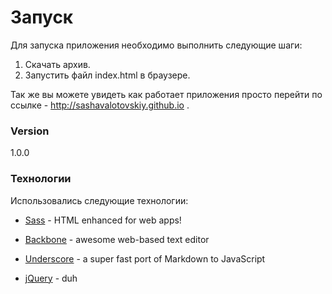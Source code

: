 # Запуск

Для запуска приложения необходимо выполнить следующие шаги:
1) Скачать архив.
2) Запустить файл index.html в браузере.

Так же вы можете увидеть как работает приложения просто перейти по ссылке - http://sashavalotovskiy.github.io .


### Version
1.0.0

### Технологии

Использовались следующие технологии:

* [Sass] - HTML enhanced for web apps!
* [Backbone] - awesome web-based text editor
* [Underscore] - a super fast port of Markdown to JavaScript
* [jQuery] - duh



   [Sass]: <http://sass-lang.com/>
   [Backbone]: <http://backbonejs.org/>
   [Underscore]: <http://underscorejs.org/>
   [jQuery]: <http://jquery.com>


